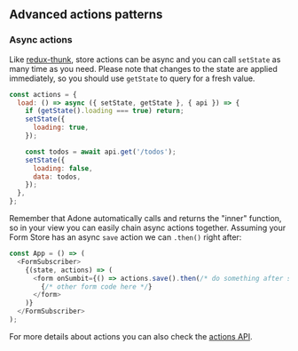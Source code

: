## Advanced actions patterns

### Async actions

Like [redux-thunk](https://github.com/reduxjs/redux-thunk), store actions can be async and you can call `setState` as many time as you need. Please note that changes to the state are applied immediately, so you should use `getState` to query for a fresh value.

```js
const actions = {
  load: () => async ({ setState, getState }, { api }) => {
    if (getState().loading === true) return;
    setState({
      loading: true,
    });

    const todos = await api.get('/todos');
    setState({
      loading: false,
      data: todos,
    });
  },
};
```

Remember that Adone automatically calls and returns the "inner" function, so in your view you can easily chain async actions together.
Assuming your Form Store has an async `save` action we can `.then()` right after:

```js
const App = () => (
  <FormSubscriber>
    {(state, actions) => (
      <form onSumbit={() => actions.save().then(/* do something after save*/)}>
        {/* other form code here */}
      </form>
    )}
  </FormSubscriber>
);
```

For more details about actions you can also check the [actions API](../api/actions.md).
